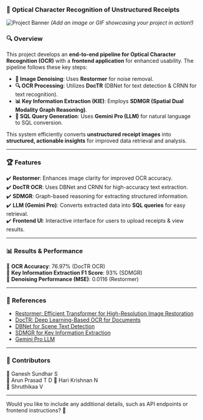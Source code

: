 ### 📌 **Optical Character Recognition of Unstructured Receipts**  

![Project Banner](#) *(Add an image or GIF showcasing your project in action!)*  

### 🔍 **Overview**  
This project develops an **end-to-end pipeline for Optical Character Recognition (OCR)** with a **frontend application** for enhanced usability. The pipeline follows these key steps:  
- **📄 Image Denoising**: Uses **Restormer** for noise removal.  
- **🔍 OCR Processing**: Utilizes **DocTR** (DBNet for text detection & CRNN for text recognition).  
- **📊 Key Information Extraction (KIE)**: Employs **SDMGR (Spatial Dual Modality Graph Reasoning)**.  
- **🧠 SQL Query Generation**: Uses **Gemini Pro (LLM)** for natural language to SQL conversion.  

This system efficiently converts **unstructured receipt images** into **structured, actionable insights** for improved data retrieval and analysis.  

---

### 🏆 **Features**  
✔️ **Restormer**: Enhances image clarity for improved OCR accuracy.  
✔️ **DocTR OCR**: Uses DBNet and CRNN for high-accuracy text extraction.  
✔️ **SDMGR**: Graph-based reasoning for extracting structured information.  
✔️ **LLM (Gemini Pro)**: Converts extracted data into **SQL queries** for easy retrieval.  
✔️ **Frontend UI**: Interactive interface for users to upload receipts & view results.  

---

### 📊 **Results & Performance**  
📌 **OCR Accuracy**: 76.97% (DocTR OCR)  
📌 **Key Information Extraction F1 Score**: 93% (SDMGR)  
📌 **Denoising Performance (MSE)**: 0.0116 (Restormer)  

---

### 📜 **References**  
- [Restormer: Efficient Transformer for High-Resolution Image Restoration](https://arxiv.org/abs/2110.04621)  
- [DocTR: Deep Learning-Based OCR for Documents](https://github.com/mindee/doctr)  
- [DBNet for Scene Text Detection](https://arxiv.org/abs/2005.02357)  
- [SDMGR for Key Information Extraction](https://arxiv.org/abs/2103.14470)  
- [Gemini Pro LLM](https://ai.google.dev/)  

---

### 📌 **Contributors**   
👤 Ganesh Sundhar S  
👤 Arun Prasad T D 
👤 Hari Krishnan N  
👤 Shruthikaa V  

---

Would you like to include any additional details, such as API endpoints or frontend instructions? 🚀
